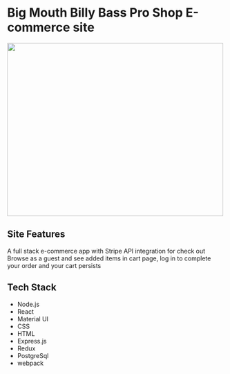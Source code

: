 # Big Mouth Billy Bass Pro Shop E-commerce site

<img src="https://billy-bass-pro-shop.herokuapp.com/flish.gif" width="500" height="400"/>


## Site Features

A full stack e-commerce app with Stripe API integration for check out
Browse as a guest and see added items in cart page, log in to complete your order and your cart persists


## Tech Stack

- Node.js
- React
- Material UI
- CSS
- HTML
- Express.js
- Redux
- PostgreSql
- webpack
